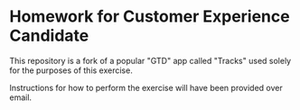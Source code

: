 # Homework for Customer Experience Candidate

This repository is a fork of a popular "GTD" app called "Tracks" used solely for the purposes of this exercise.

Instructions for how to perform the exercise will have been provided over email.
